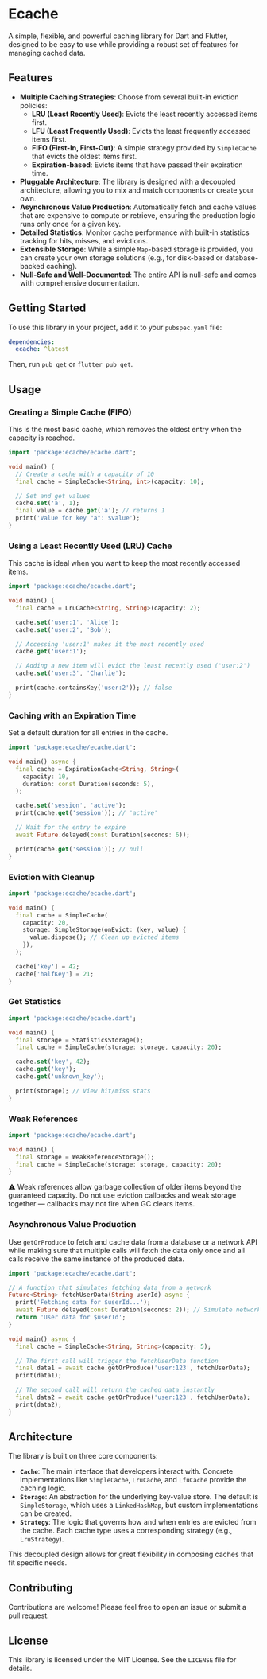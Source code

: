 # Ecache

A simple, flexible, and powerful caching library for Dart and Flutter, designed to be easy to use while providing a robust set of features for managing cached data.

## Features

- **Multiple Caching Strategies**: Choose from several built-in eviction policies:
  - **LRU (Least Recently Used)**: Evicts the least recently accessed items first.
  - **LFU (Least Frequently Used)**: Evicts the least frequently accessed items first.
  - **FIFO (First-In, First-Out)**: A simple strategy provided by `SimpleCache` that evicts the oldest items first.
  - **Expiration-based**: Evicts items that have passed their expiration time.
- **Pluggable Architecture**: The library is designed with a decoupled architecture, allowing you to mix and match components or create your own.
- **Asynchronous Value Production**: Automatically fetch and cache values that are expensive to compute or retrieve, ensuring the production logic runs only once for a given key.
- **Detailed Statistics**: Monitor cache performance with built-in statistics tracking for hits, misses, and evictions.
- **Extensible Storage**: While a simple `Map`-based storage is provided, you can create your own storage solutions (e.g., for disk-based or database-backed caching).
- **Null-Safe and Well-Documented**: The entire API is null-safe and comes with comprehensive documentation.

## Getting Started

To use this library in your project, add it to your `pubspec.yaml` file:

```yaml
dependencies:
  ecache: ^latest
```

Then, run `pub get` or `flutter pub get`.

## Usage

### Creating a Simple Cache (FIFO)

This is the most basic cache, which removes the oldest entry when the capacity is reached.

```dart
import 'package:ecache/ecache.dart';

void main() {
  // Create a cache with a capacity of 10
  final cache = SimpleCache<String, int>(capacity: 10);

  // Set and get values
  cache.set('a', 1);
  final value = cache.get('a'); // returns 1
  print('Value for key "a": $value');
}
```

### Using a Least Recently Used (LRU) Cache

This cache is ideal when you want to keep the most recently accessed items.

```dart
import 'package:ecache/ecache.dart';

void main() {
  final cache = LruCache<String, String>(capacity: 2);

  cache.set('user:1', 'Alice');
  cache.set('user:2', 'Bob');

  // Accessing 'user:1' makes it the most recently used
  cache.get('user:1');

  // Adding a new item will evict the least recently used ('user:2')
  cache.set('user:3', 'Charlie');

  print(cache.containsKey('user:2')); // false
}
```

### Caching with an Expiration Time

Set a default duration for all entries in the cache.

```dart
import 'package:ecache/ecache.dart';

void main() async {
  final cache = ExpirationCache<String, String>(
    capacity: 10,
    duration: const Duration(seconds: 5),
  );

  cache.set('session', 'active');
  print(cache.get('session')); // 'active'

  // Wait for the entry to expire
  await Future.delayed(const Duration(seconds: 6));

  print(cache.get('session')); // null
}
```

### Eviction with Cleanup

```dart
import 'package:ecache/ecache.dart';

void main() {
  final cache = SimpleCache(
    capacity: 20,
    storage: SimpleStorage(onEvict: (key, value) {
      value.dispose(); // Clean up evicted items
    }),
  );

  cache['key'] = 42;
  cache['halfKey'] = 21;
}
```

### Get Statistics

```dart
import 'package:ecache/ecache.dart';

void main() {
  final storage = StatisticsStorage();
  final cache = SimpleCache(storage: storage, capacity: 20);

  cache.set('key', 42);
  cache.get('key');
  cache.get('unknown_key');

  print(storage); // View hit/miss stats
}
```

### Weak References

```dart
import 'package:ecache/ecache.dart';

void main() {
  final storage = WeakReferenceStorage();
  final cache = SimpleCache(storage: storage, capacity: 20);
}
```

⚠️ Weak references allow garbage collection of older items beyond the guaranteed capacity.
Do not use eviction callbacks and weak storage together — callbacks may not fire when GC clears items.

### Asynchronous Value Production

Use `getOrProduce` to fetch and cache data from a database or a network API while making sure that multiple calls will fetch the data only once and all calls receive the same instance of the produced data.

```dart
import 'package:ecache/ecache.dart';

// A function that simulates fetching data from a network
Future<String> fetchUserData(String userId) async {
  print('Fetching data for $userId...');
  await Future.delayed(const Duration(seconds: 2)); // Simulate network latency
  return 'User data for $userId';
}

void main() async {
  final cache = SimpleCache<String, String>(capacity: 5);

  // The first call will trigger the fetchUserData function
  final data1 = await cache.getOrProduce('user:123', fetchUserData);
  print(data1);

  // The second call will return the cached data instantly
  final data2 = await cache.getOrProduce('user:123', fetchUserData);
  print(data2);
}
```

## Architecture

The library is built on three core components:

- **`Cache`**: The main interface that developers interact with. Concrete implementations like `SimpleCache`, `LruCache`, and `LfuCache` provide the caching logic.
- **`Storage`**: An abstraction for the underlying key-value store. The default is `SimpleStorage`, which uses a `LinkedHashMap`, but custom implementations can be created.
- **`Strategy`**: The logic that governs how and when entries are evicted from the cache. Each cache type uses a corresponding strategy (e.g., `LruStrategy`).

This decoupled design allows for great flexibility in composing caches that fit specific needs.

## Contributing

Contributions are welcome! Please feel free to open an issue or submit a pull request.

## License

This library is licensed under the MIT License. See the `LICENSE` file for details.


